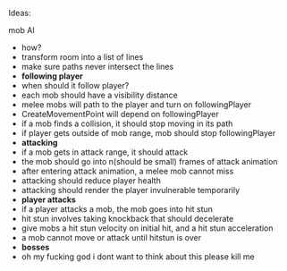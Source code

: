 Ideas:

mob AI

- how?
- transform room into a list of lines
- make sure paths never intersect the lines
- <b>following player</b>
- when should it follow player?
- each mob should have a visibility distance
- melee mobs will path to the player and turn on followingPlayer
- CreateMovementPoint will depend on followingPlayer
- if a mob finds a collision, it should stop moving in its path
- if player gets outside of mob range, mob should stop followingPlayer
- <b>attacking</b>
- if a mob gets in attack range, it should attack
- the mob should go into n(should be small) frames of attack animation
- after entering attack animation, a melee mob cannot miss
- attacking should reduce player health
- attacking should render the player invulnerable temporarily
- <b>player attacks</b>
- if a player attacks a mob, the mob goes into hit stun
- hit stun involves taking knockback that should decelerate
- give mobs a hit stun velocity on initial hit, and a hit stun acceleration
- a mob cannot move or attack until hitstun is over
- <b>bosses</b>
- oh my fucking god i dont want to think about this please kill me
